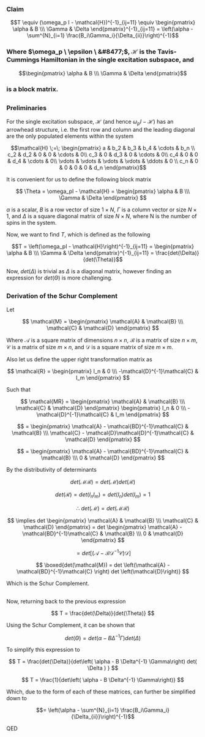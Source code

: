 ### Claim 
```math
T \equiv (\omega_p I - \mathcal{H})^{-1}_{ij=11} \equiv \begin{pmatrix} \alpha & B \\\ \Gamma & \Delta \end{pmatrix}^{-1}_{ij=11} = \left(\alpha - \sum^{N}_{i=1} \frac{B_i\Gamma_i}{\Delta_{ii}}\right)^{-1}
```

### Where $\omega_p \ \epsilon \ &#8477;$, $\mathcal{H}$ is the Tavis-Cummings Hamiltonian in the single excitation subspace, and

$$\begin{pmatrix} \alpha & B \\\ \Gamma & \Delta \end{pmatrix}$$ 

### is a block matrix.
##
### Preliminaries

For the single excitation subspace, $\mathcal{H}$ (and hence $\omega_pI - \mathcal{H}$) has an arrowhead structure, i.e. the first row and column and the leading diagonal are the only populated elements within the system

```math
\mathcal{H} \;=\;
\begin{pmatrix}
a & b_2 & b_3 & b_4 & \cdots & b_n \\
c_2 & d_2 & 0 & 0 & \cdots & 0\\
c_3 & 0 & d_3 & 0 & \cdots & 0\\
c_4 & 0 & 0 & d_4 & \cdots & 0\\
\vdots & \vdots & \vdots & \vdots & \ddots & 0 \\
c_n & 0 & 0 & 0 & 0 & d_n
\end{pmatrix}
```

It is convenient for us to define the following block matrix

$$ \Theta = \omega_pI - \mathcal{H} = \begin{pmatrix} \alpha & B \\\ \Gamma & \Delta \end{pmatrix} $$

$\alpha$ is a scalar, $B$ is a row vector of size $1 \times N$, $\Gamma$ is a column vector or size $N \times 1$, and $\Delta$ is a square diagonal matrix of size $N \times N$, where N is the number of spins in the system.

Now, we want to find $T$, which is defined as the following

```math
T = \left(\omega_pI - \mathcal{H}\right)^{-1}_{ij=11} = \begin{pmatrix} \alpha & B \\\ \Gamma & \Delta \end{pmatrix}^{-1}_{ij=11} = \frac{det(\Delta)}{det(\Theta)}
```

Now, $det(\Delta)$ is trivial as $\Delta$ is a diagonal matrix, however finding an expression for $det(\Theta)$ is more challenging.

##
### Derivation of the Schur Complement

Let

$$ \mathcal{M} = \begin{pmatrix} \mathcal{A} & \mathcal{B} \\\ \mathcal{C} & \mathcal{D} \end{pmatrix} $$

Where $\mathcal{A}$ is a square matrix of dimensions $n \times n$, $\mathcal{B}$ is a matrix of size $n \times m$, $\mathcal{C}$ is a matrix of size $m \times n$, and $\mathcal{D}$ is a square matrix of size $m \times m$.

Also let us define the upper right transformation matrix as

$$ \mathcal{R} = \begin{pmatrix} I_n & 0 \\\ -\mathcal{D}^{-1}\mathcal{C} & I_m \end{pmatrix} $$

Such that

$$ \mathcal{MR} = \begin{pmatrix} \mathcal{A} & \mathcal{B} \\\ \mathcal{C} & \mathcal{D} \end{pmatrix} \begin{pmatrix} I_n & 0 \\\ -\mathcal{D}^{-1}\mathcal{C} & I_m \end{pmatrix} $$

$$ = \begin{pmatrix} \mathcal{A} - \mathcal{BD}^{-1}\mathcal{C} & \mathcal{B} \\\ \mathcal{C} - \mathcal{D}\mathcal{D}^{-1}\mathcal{C} & \mathcal{D} \end{pmatrix} $$

$$ = \begin{pmatrix} \mathcal{A} - \mathcal{BD}^{-1}\mathcal{C} & \mathcal{B} \\\ 0 & \mathcal{D} \end{pmatrix} $$

By the distributivity of determinants

$$ det(\mathcal{MR}) = det(\mathcal{M})det(\mathcal{R}) $$

$$ det(\mathcal{R}) = det(I_{n}I_{m}) = det(I_{n})det(I_{m}) = 1 $$

$$ \therefore \ det(\mathcal{M}) = det(\mathcal{MR}) $$

$$ \implies det \begin{pmatrix} \mathcal{A} & \mathcal{B} \\\ \mathcal{C} & \mathcal{D} \end{pmatrix} = det \begin{pmatrix} \mathcal{A} - \mathcal{BD}^{-1}\mathcal{C} & \mathcal{B} \\\ 0 & \mathcal{D} \end{pmatrix} $$

$$ = det \left[ \left(\mathcal{A} - \mathcal{BD}^{-1}\mathcal{C} \right) \mathcal{D} \right]$$

$$ \boxed{det(\mathcal{M}) = det \left(\mathcal{A} - \mathcal{BD}^{-1}\mathcal{C} \right) det \left(\mathcal{D}\right)} $$

Which is the Schur Complement.

##

Now, returning back to the previous expression

$$ T = \frac{det(\Delta)}{det(\Theta)} $$

Using the Schur Complement, it can be shown that

$$ det(\Theta) = det\left( \alpha - B \Delta^{-1} \Gamma\right) det( \Delta ) $$

To simplify this expression to

$$ T = \frac{det(\Delta)}{det\left( \alpha - B \Delta^{-1} \Gamma\right) det( \Delta ) } $$

$$ T = \frac{1}{det\left( \alpha - B \Delta^{-1} \Gamma\right)} $$

Which, due to the form of each of these matrices, can further be simplified down to 

```math
= \left(\alpha - \sum^{N}_{i=1} \frac{B_i\Gamma_i}{\Delta_{ii}}\right)^{-1}
```

QED
